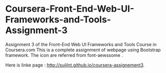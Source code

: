 # Coursera-Front-End-Web-UI-Frameworks-and-Tools-Assignment-3
Assignment 3 of the Front-End Web UI Frameworks and Tools Course in Coursera.com
This is a complete assignment of webpage using Bootstrap framework.
The icon are referred from font-aewssome .


Here is linke page : http://sujilnt.github.io/coursera-assignement3.
